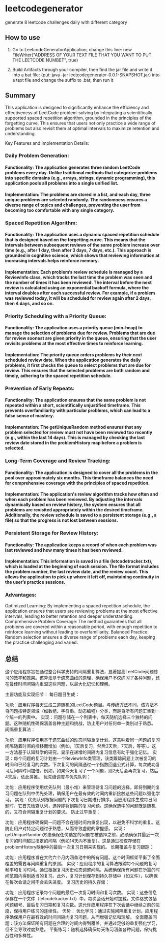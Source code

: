 # leetcodegenerator
generate 8 leetcode challenges daily with different category

## How to use

1. Go to LeetcodeGeneratorApplication, change this line: new FileWriter("ADDRESS OF YOUR TEXT FILE THAT YOU WANT TO PUT THE LEETCODE NUMBET", true)

2. Build Artifacts through your compiler, then find the jar file and write it into a bat file: (put: java -jar leetcodegenerator-0.0.1-SNAPSHOT.jar) into a text file and change the suffix to .bat, then run it

## Summary
This application is designed to significantly enhance the efficiency and effectiveness of LeetCode problem-solving by integrating a scientifically supported spaced repetition algorithm, grounded in the principles of the forgetting curve. This ensures that users not only practice a wide range of problems but also revisit them at optimal intervals to maximize retention and understanding.

Key Features and Implementation Details:
### Daily Problem Generation:
#### Functionality: The application generates three random LeetCode problems every day. Unlike traditional methods that categorize problems into specific domains (e.g., arrays, strings, dynamic programming), this application pools all problems into a single unified list.
#### Implementation: The problems are stored in a list, and each day, three unique problems are selected randomly. The randomness ensures a diverse range of topics and challenges, preventing the user from becoming too comfortable with any single category.

### Spaced Repetition Algorithm:
#### Functionality: The application uses a dynamic spaced repetition schedule that is designed based on the forgetting curve. This means that the intervals between subsequent reviews of the same problem increase over time (e.g., after 1 day, then after 3 days, 7 days, etc.). This approach is grounded in cognitive science, which shows that reviewing information at increasing intervals helps reinforce memory.
#### Implementation: Each problem’s review schedule is managed by a ReviewInfo class, which tracks the last time the problem was seen and the number of times it has been reviewed. The interval before the next review is calculated using an exponential backoff formula, where the interval doubles after each successful review. For example, if a problem was reviewed today, it will be scheduled for review again after 2 days, then 4 days, and so on.

### Priority Scheduling with a Priority Queue:
#### Functionality: The application uses a priority queue (min-heap) to manage the selection of problems due for review. Problems that are due for review soonest are given priority in the queue, ensuring that the user revisits problems at the most effective times to reinforce learning.
#### Implementation: The priority queue orders problems by their next scheduled review date. When the application generates the daily problems, it first checks the queue to select problems that are due for review. This ensures that the selected problems are both random and timely, adhering to the spaced repetition schedule.

### Prevention of Early Repeats:
#### Functionality: The application ensures that the same problem is not repeated within a short, scientifically unjustified timeframe. This prevents overfamiliarity with particular problems, which can lead to a false sense of mastery.
#### Implementation: The getUniqueRandom method ensures that any problem selected for review must not have been reviewed too recently (e.g., within the last 14 days). This is managed by checking the last review date stored in the problemHistory map before a problem is selected.

### Long-Term Coverage and Review Tracking:
#### Functionality: The application is designed to cover all the problems in the pool over approximately six months. This timeframe balances the need for comprehensive coverage with the principles of spaced repetition.
#### Implementation: The application's review algorithm tracks how often and when each problem has been reviewed. By adjusting the intervals dynamically based on review history, the system ensures that all problems are revisited appropriately within the desired timeframe. Additionally, the review schedule is saved to a persistent storage (e.g., a file) so that the progress is not lost between sessions.

### Persistent Storage for Review History:
#### Functionality: The application keeps a record of when each problem was last reviewed and how many times it has been reviewed.
#### Implementation: This information is saved in a file (letcodetracker.txt), which is loaded at the beginning of each session. The file format includes the problem number, the last review date, and the review count. This allows the application to pick up where it left off, maintaining continuity in the user’s practice sessions.

### Advantages:
Optimized Learning: By implementing a spaced repetition schedule, the application ensures that users are reviewing problems at the most effective intervals, leading to better retention and deeper understanding.
Comprehensive Problem Coverage: The method guarantees that all problems are covered within a reasonable period, with enough repetition to reinforce learning without leading to overfamiliarity.
Balanced Practice: Random selection ensures a diverse range of problems each day, keeping the practice challenging and varied.

## 总结
这个应用程序旨在通过整合科学支持的间隔重复算法，显著提高LeetCode问题练习的效率和效果。该算法基于遗忘曲线的原理，确保用户不仅练习了各种问题，还在最佳时间间隔内重温这些问题，以最大化记忆和理解。

主要功能及实现细节：
每日题目生成：

功能：应用程序每天生成三道随机的LeetCode题目。与传统方法不同，该方法不将问题按特定领域（如数组、字符串、动态编程）分类，而是将所有问题汇集到一个统一的列表中。
实现：问题存储在一个列表中，每天随机选择三个独特的问题。这种随机性确保涵盖各种主题和挑战，防止用户对任何单一类别过于熟悉。
间隔重复算法：

功能：应用程序使用基于遗忘曲线的动态间隔重复计划。这意味着同一问题的复习间隔随着时间的推移而增加（例如，1天后复习，然后3天后，7天后，等等）。这一方法基于认知科学的研究，显示在递增的间隔内复习信息有助于强化记忆。
实现：每个问题的复习计划由一个ReviewInfo类管理，该类跟踪问题上次被复习的时间和已经复习的次数。下次复习的间隔通过一个指数回退公式计算，每次成功复习后间隔时间加倍。例如，如果今天复习了一个问题，则2天后会再次复习，然后4天后，依此类推。
优先级调度与优先队列：

功能：应用程序使用优先队列（最小堆）来管理待复习问题的选择。即将到期的复习问题在队列中优先处理，确保用户在最有效的时间内重新接触这些问题以强化学习。
实现：优先队列根据问题的下次复习日期进行排序。当应用程序生成每日问题时，它首先检查队列，选择即将到期的复习问题。这确保选中的问题既是随机的，又符合间隔重复计划的要求。
防止过早重复：

功能：应用程序确保同一问题不会在短时间内重复出现，以避免不科学的重复。这防止用户对特定问题过于熟悉，从而导致虚假的掌握感。
实现：getUniqueRandom方法确保任何选定的问题在被选择之前，必须确保其最近一次复习的时间超过指定的间隔（例如14天内不重复）。这是通过检查存储在problemHistory映射中的最后一次复习日期来实现的。
长期覆盖与复习跟踪：

功能：应用程序旨在大约六个月内涵盖池中的所有问题。这个时间框架平衡了全面覆盖的需要与间隔重复的原则。
实现：应用程序的复习算法跟踪每个问题的复习频率和复习时间。通过根据复习历史动态调整间隔，系统确保所有问题在所需的时间范围内得到适当的复习。此外，复习计划保存到持久存储中（如文件），以确保在每次会话之间不会丢失进度。
复习历史的持久存储：

功能：应用程序记录每个问题的最后一次复习时间和复习次数。
实现：这些信息保存在一个文件（letcodetracker.txt）中，每次会话开始时加载。文件格式包括问题编号、最后复习日期和复习次数。这允许应用程序在下次会话中继续之前的进度，保持用户练习的连续性。
优势：
优化学习：通过实施间隔重复计划，应用程序确保用户在最有效的时间间隔内复习问题，从而增强记忆和理解。
全面覆盖问题：该方法保证所有问题在合理的时间内得到覆盖，并通过足够的重复强化学习，但不会导致过度熟悉。
平衡练习：随机选择确保每天练习涵盖各种问题，保持挑战性和多样性。


